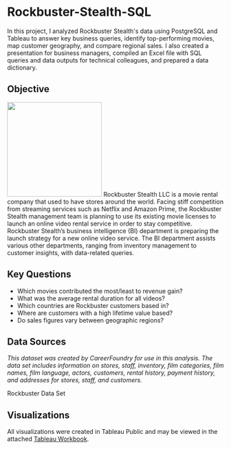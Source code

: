 # Rockbuster-Stealth-SQL
In this project, I analyzed Rockbuster Stealth's data using PostgreSQL and Tableau to answer key business queries, identify top-performing movies, map customer geography, and compare regional sales. I also created a presentation for business managers, compiled an Excel file with SQL queries and data outputs for technical colleagues, and prepared a data dictionary.

## Objective
<img src="https://cdni.iconscout.com/illustration/premium/thumb/live-streaming-service-5513844-4603371.png?f=webp" width="220">
Rockbuster Stealth LLC is a movie rental company that used to have stores around the world. Facing stiff competition from streaming services such as Netflix and Amazon Prime, the Rockbuster Stealth management team is planning to use its existing movie licenses to launch an online video rental service in order to stay competitive. Rockbuster Stealth’s business intelligence (BI) department is preparing the launch strategy for a new online video service. The BI department assists various other departments, ranging from inventory management to customer insights, with data-related queries.

## Key Questions
- Which movies contributed the most/least to revenue gain?
- What was the average rental duration for all videos?
- Which countries are Rockbuster customers based in?
- Where are customers with a high lifetime value based?
- Do sales figures vary between geographic regions?

## Data Sources
_This dataset was created by CareerFoundry for use in this analysis. The data set includes information on stores, staff, inventory, film categories, film names, film language, actors, customers, rental history, payment history, and addresses for stores, staff, and customers._

Rockbuster Data Set

## Visualizations
All visualizations were created in Tableau Public and may be viewed in the attached [Tableau Workbook](https://public.tableau.com/app/profile/jennifer.ignacio/viz/Exercise3_10JenniferIgnacio/RevenueGenrePopularitybyCountry).
